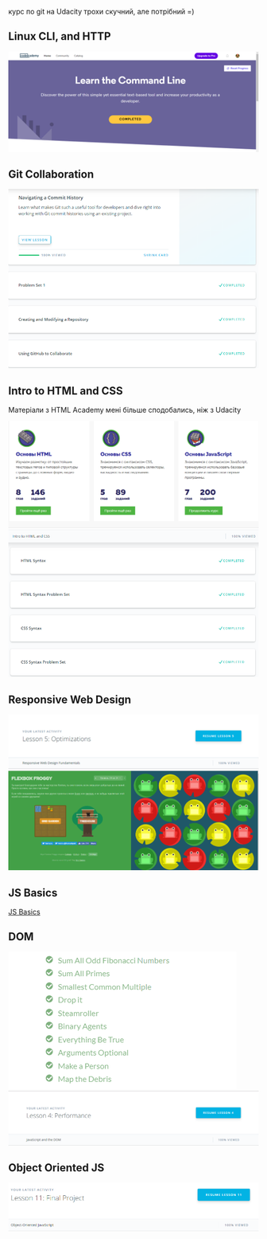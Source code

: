 курс по git на Udacity трохи скучний, але потрібний =)
## Linux CLI, and HTTP

![Linux CLI and HTTP](task_linux_cli/screenshot.png)

## Git Collaboration


![Git Collaboration](task_git_collaboration/screenshot.png)

## Intro to HTML and CSS
Матеріали з HTML Academy мені більше сподобались, ніж з Udacity

![Intro to HTML and CSS](task_html_css_intro/screenshot.png)
![Intro to HTML and CSS](task_html_css_intro/screenshot2.png)

## Responsive Web Design

![Responsive Web Design](task_responsive_web_design/screenshot1.png)
![Responsive Web Design](task_responsive_web_design/screenshot2.png)

## JS Basics
[JS Basics](task_js_basics/)

## DOM

![JS-DOM](task_js_dom/screenshot1.png)
![JS-DOM](task_js_dom/screenshot2.png)

## Object Oriented JS
![JS-OOP](task_js_oop/screenshot.png)